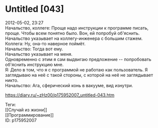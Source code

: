 Untitled [043]
===============

   
 2012-05-02, 23:27   
  Начальство, коллеге: Проще надо инструкции к программе писать, проще. Чтобы всем понятно было. Вон, ей попробуй об'яснить.   
 Начальство указывает на коллегу-инженера с большим стажем.   
 Коллега: Ну, она-то наверное поймёт.   
 Начальство: Тогда вот ему.   
 Начальство указывает на меня.   
 Одновременно с этим я сам выдвигаю предложение -- попробовать об'яснить инструкцию мне.   
 Я: Дело в том, что я с программой не работаю как пользователь. Я заглядываю на неё с такой стороны, с которой на неё не заглядывает никто.   
 Начальство: Ага, сферический конь в вакууме, вид изнутри.   
    
 <https://diary.ru/~zHz00/p175952007_untitled-043.htm>   
   
 Теги:   
 [[Случай из жизни]]   
 [[Программирование]]   
 ID: p175952007